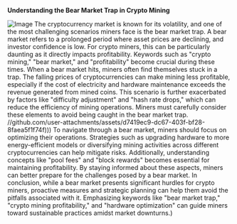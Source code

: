 **Understanding the Bear Market Trap in Crypto Mining**

![Image](https://github.com/user-attachments/assets/d7419ec9-dc67-403f-bf28-8faea5f1f74f)
The cryptocurrency market is known for its volatility, and one of the most challenging scenarios miners face is the bear market trap. A bear market refers to a prolonged period where asset prices are declining, and investor confidence is low. For crypto miners, this can be particularly daunting as it directly impacts profitability. Keywords such as "crypto mining," "bear market," and "profitability" become crucial during these times.
When a bear market hits, miners often find themselves stuck in a trap. The falling prices of cryptocurrencies can make mining less profitable, especially if the cost of electricity and hardware maintenance exceeds the revenue generated from mined coins. This scenario is further exacerbated by factors like "difficulty adjustment" and "hash rate drops," which can reduce the efficiency of mining operations. Miners must carefully consider these elements to avoid being caught in the bear market trap.
 //github.com/user-attachments/assets/d7419ec9-dc67-403f-bf28-8faea5f1f74f)))
To navigate through a bear market, miners should focus on optimizing their operations. Strategies such as upgrading hardware to more energy-efficient models or diversifying mining activities across different cryptocurrencies can help mitigate risks. Additionally, understanding concepts like "pool fees" and "block rewards" becomes essential for maintaining profitability. By staying informed about these aspects, miners can better prepare for the challenges posed by a bear market.
In conclusion, while a bear market presents significant hurdles for crypto miners, proactive measures and strategic planning can help them avoid the pitfalls associated with it. Emphasizing keywords like "bear market trap," "crypto mining profitability," and "hardware optimization" can guide miners toward sustainable practices amidst market downturns.)
